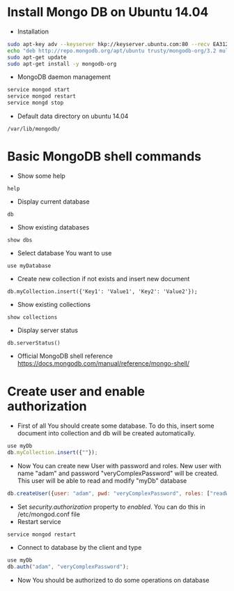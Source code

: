 # Install Mongo DB on Ubuntu 14.04 #
* Installation 
```bash
sudo apt-key adv --keyserver hkp://keyserver.ubuntu.com:80 --recv EA312927
echo "deb http://repo.mongodb.org/apt/ubuntu trusty/mongodb-org/3.2 multiverse" | sudo tee /etc/apt/sources.list.d/mongodb-org-3.2.list
sudo apt-get update
sudo apt-get install -y mongodb-org
```
* MongoDB daemon management
```bash
service mongod start
service mongod restart
service mongd stop
```
* Default data directory on ubuntu 14.04 
```
/var/lib/mongodb/
```

# Basic MongoDB shell commands #
* Show some help
```
help
```

* Display current database
```
db
```

* Show existing databases
``` 
show dbs
```

* Select database You want to use
```
use myDatabase
```

* Create new collection if not exists and insert new document
```
db.myCollection.insert({'Key1': 'Value1', 'Key2': 'Value2'});
```

* Show existing collections
```
show collections
```

* Display server status
```
db.serverStatus()
```

* Official MongoDB shell reference https://docs.mongodb.com/manual/reference/mongo-shell/

# Create user and enable authorization #
* First of all You should create some database. To do this, insert some document into collection and db will be created automatically.
```javascript
use myDb
db.myCollection.insert({""});
```
* Now You can create new User with password and roles. New user with name "adam" and password "veryComplexPassword" will be created. This user will be able to read and modify "myDb" database
```javascript
db.createUser({user: "adam", pwd: "veryComplexPassword", roles: ["readWrite"]});
```
* Set *security.authorization* property to *enabled*. You can do this in /etc/mongod.conf file
* Restart service
```bash
service mongod restart
```
* Connect to database by the client and type
```javascript
use myDb
db.auth("adam", "veryComplexPassword");
```
* Now You should be authorized to do some operations on database
